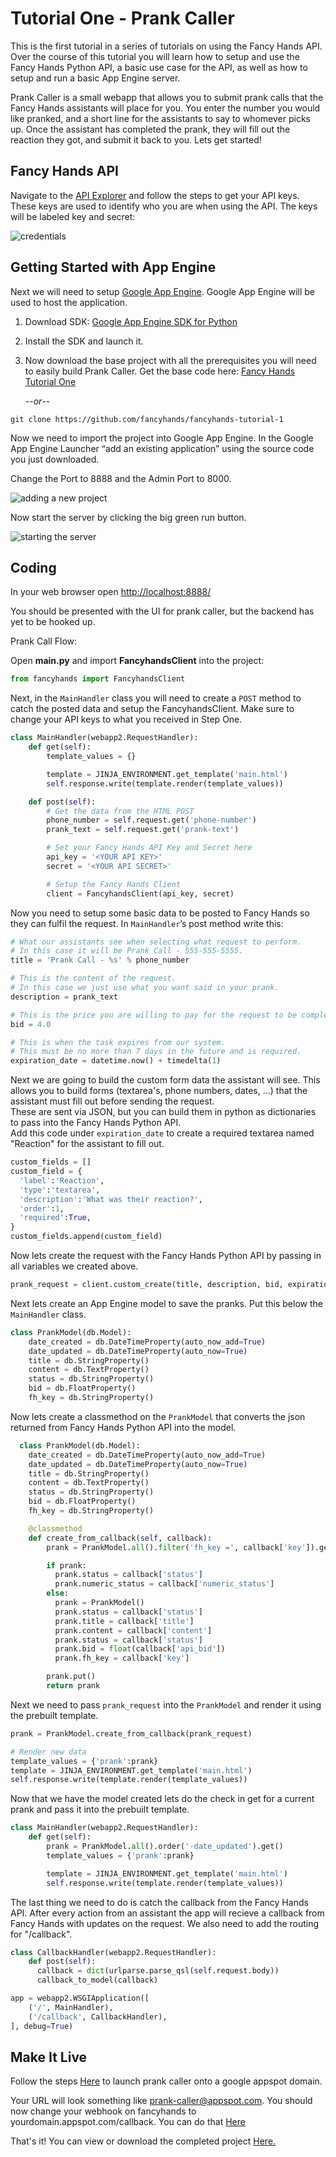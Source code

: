 # Tutorial One - Prank Caller

This is the first tutorial in a series of tutorials on using the Fancy Hands API. Over the course of this tutorial you will learn how to setup and use the Fancy Hands Python API, a basic use case for the API, as well as how to setup and run a basic App Engine server.

Prank Caller is a small webapp that allows you to submit prank calls that the Fancy Hands assistants will place for you. You enter the number you would like pranked, and a short line for the assistants to say to whomever picks up. Once the assistant has completed the prank, they will fill out the reaction they got, and submit it back to you. Lets get started!

## Fancy Hands API

Navigate to the [API Explorer](https://www.fancyhands.com/api/explorer) and follow the steps to get your API keys. These keys are used to identify who you are when using the API. The keys will be labeled key and secret:

![credentials](http://www.fancyhands.com/images/api-tutorials/data-api.png)


## Getting Started with App Engine

Next we will need to setup [Google App Engine](https://developers.google.com/appengine/). Google App Engine will be used to host the application.

1. Download SDK: [Google App Engine SDK for Python](https://developers.google.com/appengine/downloads#Google_App_Engine_SDK_for_Python)

2. Install the SDK and launch it. 

3. Now download the base project with all the prerequisites you will need to easily build Prank Caller. 
   Get the base code here: [Fancy Hands Tutorial One](https://github.com/fancyhands/fancyhands-tutorial-1)

     --*or*--

```
git clone https://github.com/fancyhands/fancyhands-tutorial-1
```

Now we need to import the project into Google App Engine. In the Google App Engine Launcher “add an existing application” using the source code you just downloaded. 

Change the Port to 8888 and the Admin Port to 8000.

![adding a new project](http://www.fancyhands.com/images/api-tutorials/add-exisiting.png)

Now start the server by clicking the big green run button.

![starting the server](http://www.fancyhands.com/images/api-tutorials/green-button.png)

## Coding

In your web browser open [http://localhost:8888/](http://localhost:8888/)

You should be presented with the UI for prank caller, but the backend has yet to be hooked up.

Prank Call Flow:

Open **main.py** and import **FancyhandsClient** into the project:

``` python
from fancyhands import FancyhandsClient
```

Next, in the `MainHandler` class you will need to create a `POST` method to catch the posted data and setup the FancyhandsClient. 
Make sure to change your API keys to what you received in Step One.

``` python
class MainHandler(webapp2.RequestHandler):
    def get(self):
        template_values = {}

        template = JINJA_ENVIRONMENT.get_template('main.html')
        self.response.write(template.render(template_values))

    def post(self):
        # Get the data from the HTML POST
        phone_number = self.request.get('phone-number')
        prank_text = self.request.get('prank-text')

        # Set your Fancy Hands API Key and Secret here
        api_key = '<YOUR API KEY>'
        secret = '<YOUR API SECRET>'

        # Setup the Fancy Hands Client
        client = FancyhandsClient(api_key, secret)
```

Now you need to setup some basic data to be posted to Fancy Hands so they can fulfil the request. In `MainHandler`’s post method write this:

``` python
# What our assistants see when selecting what request to perform.
# In this case it will be Prank Call - 555-555-5555.
title = 'Prank Call - %s' % phone_number

# This is the content of the request.
# In this case we just use what you want said in your prank.
description = prank_text

# This is the price you are willing to pay for the request to be completed.
bid = 4.0

# This is when the task expires from our system.
# This must be no more than 7 days in the future and is required.
expiration_date = datetime.now() + timedelta(1)
```
Next we are going to build the custom form data the assistant will see. This allows you to build forms (textarea's, phone numbers, dates, ...) that the assistant must fill out before sending the request.  
These are sent via JSON, but you can build them in python as dictionaries to pass into the Fancy Hands Python API.  
Add this code under `expiration_date` to create a required textarea named "Reaction" for the assistant to fill out. 

``` python
custom_fields = []
custom_field = {
  'label':'Reaction',
  'type':'textarea',
  'description':'What was their reaction?',
  'order':1,
  'required':True,
}
custom_fields.append(custom_field)
```

Now lets create the request with the Fancy Hands Python API by passing in all variables we created above.

``` python
prank_request = client.custom_create(title, description, bid, expiration_date, custom_fields)
```

Next lets create an App Engine model to save the pranks. Put this below the `MainHandler` class.

``` python
class PrankModel(db.Model):
    date_created = db.DateTimeProperty(auto_now_add=True)
    date_updated = db.DateTimeProperty(auto_now=True)
    title = db.StringProperty()
    content = db.TextProperty()
    status = db.StringProperty()
    bid = db.FloatProperty()
    fh_key = db.StringProperty()
```
Now lets create a classmethod on the `PrankModel` that converts the json returned from Fancy Hands Python API into the model.

``` python
  class PrankModel(db.Model):
    date_created = db.DateTimeProperty(auto_now_add=True)
    date_updated = db.DateTimeProperty(auto_now=True)
    title = db.StringProperty()
    content = db.TextProperty()
    status = db.StringProperty()
    bid = db.FloatProperty()
    fh_key = db.StringProperty()

    @classmethod
    def create_from_callback(self, callback):
        prank = PrankModel.all().filter('fh_key =', callback['key']).get()

        if prank:
          prank.status = callback['status']
          prank.numeric_status = callback['numeric_status']
        else:
          prank = PrankModel()
          prank.status = callback['status']
          prank.title = callback['title']
          prank.content = callback['content']
          prank.status = callback['status']
          prank.bid = float(callback['api_bid'])
          prank.fh_key = callback['key']

        prank.put()
        return prank
```
Next we need to pass `prank_request` into the `PrankModel` and render it using the prebuilt template.

``` python
prank = PrankModel.create_from_callback(prank_request)

# Render new data
template_values = {'prank':prank}
template = JINJA_ENVIRONMENT.get_template('main.html')
self.response.write(template.render(template_values))
```
Now that we have the model created lets do the check in get for a current prank and pass it into the prebuilt template.

``` python
class MainHandler(webapp2.RequestHandler):
    def get(self):
        prank = PrankModel.all().order('-date_updated').get()
        template_values = {'prank':prank}

        template = JINJA_ENVIRONMENT.get_template('main.html')
        self.response.write(template.render(template_values))
```

The last thing we need to do is catch the callback from the Fancy Hands API. After every action from an assistant the app will recieve a callback from Fancy Hands with updates on the request. We also need to add the routing for "/callback".

``` python
class CallbackHandler(webapp2.RequestHandler):
    def post(self):
      callback = dict(urlparse.parse_qsl(self.request.body))
      callback_to_model(callback)

app = webapp2.WSGIApplication([
    ('/', MainHandler),
    ('/callback', CallbackHandler),
], debug=True)

```

## Make It Live

Follow the steps [Here](https://developers.google.com/appengine/docs/java/gettingstarted/uploading) to launch prank caller onto a google appspot domain.

Your URL will look something like prank-caller@appspot.com. You should now change your webhook on fancyhands to yourdomain.appspot.com/callback. You can do that [Here](https://www.fancyhands.com/api/oauth/developer)

That's it! You can view or download the completed project [Here.](https://github.com/fancyhands/fancyhands-tutorial-1)

 
